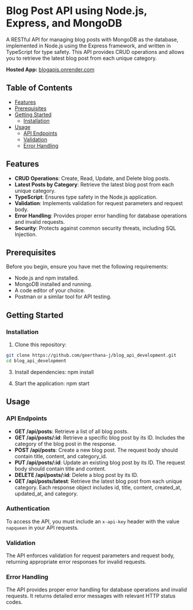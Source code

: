 # Blog Post API using Node.js, Express, and MongoDB

A RESTful API for managing blog posts with MongoDB as the database, implemented in Node.js using the Express framework, and written in TypeScript for type safety. This API provides CRUD operations and allows you to retrieve the latest blog post from each unique category.

**Hosted App:** [blogapis.onrender.com](https://blogapis.onrender.com)

## Table of Contents

- [Features](#features)
- [Prerequisites](#prerequisites)
- [Getting Started](#getting-started)
  - [Installation](#installation)
- [Usage](#usage)
  - [API Endpoints](#api-endpoints)
  - [Validation](#validation)
  - [Error Handling](#error-handling)

## Features

- **CRUD Operations**: Create, Read, Update, and Delete blog posts.
- **Latest Posts by Category**: Retrieve the latest blog post from each unique category.
- **TypeScript**: Ensures type safety in the Node.js application.
- **Validation**: Implements validation for request parameters and request body.
- **Error Handling**: Provides proper error handling for database operations and invalid requests.
- **Security**: Protects against common security threats, including SQL Injection.

## Prerequisites

Before you begin, ensure you have met the following requirements:

- Node.js and npm installed.
- MongoDB installed and running.
- A code editor of your choice.
- Postman or a similar tool for API testing.

## Getting Started

### Installation

1. Clone this repository:
```bash
git clone https://github.com/geerthana-j/blog_api_development.git
cd blog_api_development
```

3. Install dependencies:
npm install

4. Start the application:
npm start

## Usage

### API Endpoints

- **GET /api/posts**: Retrieve a list of all blog posts.
- **GET /api/posts/:id**: Retrieve a specific blog post by its ID. Includes the category of the blog post in the response.
- **POST /api/posts**: Create a new blog post. The request body should contain title, content, and category_id.
- **PUT /api/posts/:id**: Update an existing blog post by its ID. The request body should contain title and content.
- **DELETE /api/posts/:id**: Delete a blog post by its ID.
- **GET /api/posts/latest**: Retrieve the latest blog post from each unique category. Each response object includes id, title, content, created_at, updated_at, and category.

### Authentication

To access the API, you must include an `x-api-key` header with the value `napqueen` in your API requests.

### Validation

The API enforces validation for request parameters and request body, returning appropriate error responses for invalid requests.

### Error Handling

The API provides proper error handling for database operations and invalid requests. It returns detailed error messages with relevant HTTP status codes.







